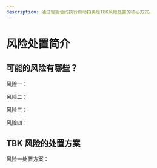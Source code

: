 ```yaml
---
description: 通过智能合约执行自动拍卖是TBK风险处置的核心方式。
---
```


# 风险处置简介

## 可能的风险有哪些？

风险一：

风险二：

风险三：

风险四：

## TBK 风险的处置方案

风险一处置方案：

